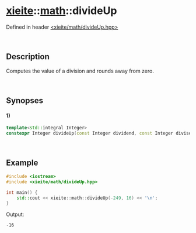 # [xieite](../xieite.md)\:\:[math](../math.md)\:\:divideUp
Defined in header [<xieite/math/divideUp.hpp>](../../include/xieite/math/divideUp.hpp)

&nbsp;

## Description
Computes the value of a division and rounds away from zero.

&nbsp;

## Synopses
#### 1)
```cpp
template<std::integral Integer>
constexpr Integer divideUp(const Integer dividend, const Integer divisor) noexcept;
```

&nbsp;

## Example
```cpp
#include <iostream>
#include <xieite/math/divideUp.hpp>

int main() {
    std::cout << xieite::math::divideUp(-249, 16) << '\n';
}
```
Output:
```
-16
```
